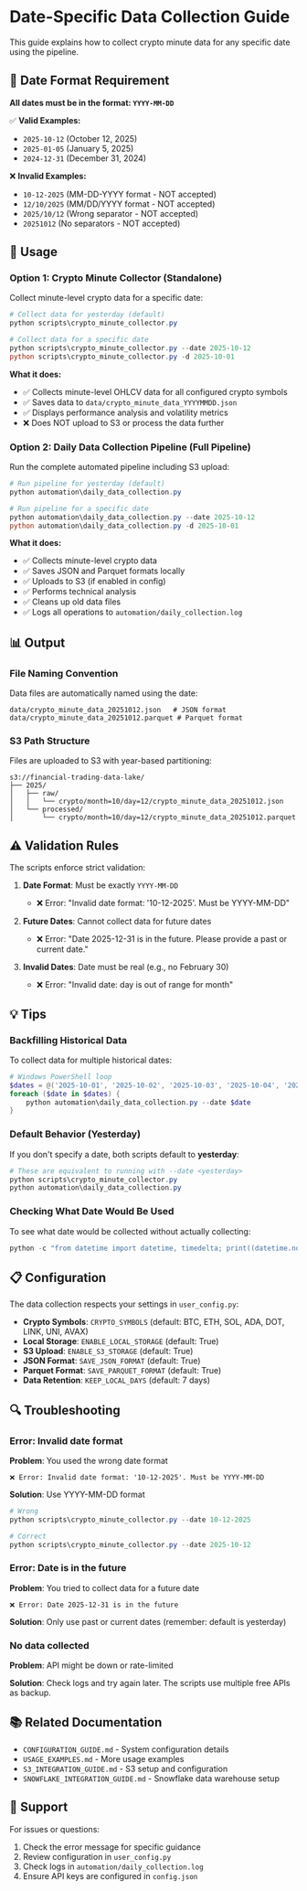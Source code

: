# Date-Specific Data Collection Guide

This guide explains how to collect crypto minute data for any specific date using the pipeline.

## 📅 Date Format Requirement

**All dates must be in the format: `YYYY-MM-DD`**

✅ **Valid Examples:**
- `2025-10-12` (October 12, 2025)
- `2025-01-05` (January 5, 2025)
- `2024-12-31` (December 31, 2024)

❌ **Invalid Examples:**
- `10-12-2025` (MM-DD-YYYY format - NOT accepted)
- `12/10/2025` (MM/DD/YYYY format - NOT accepted)
- `2025/10/12` (Wrong separator - NOT accepted)
- `20251012` (No separators - NOT accepted)

## 🚀 Usage

### Option 1: Crypto Minute Collector (Standalone)

Collect minute-level crypto data for a specific date:

```powershell
# Collect data for yesterday (default)
python scripts\crypto_minute_collector.py

# Collect data for a specific date
python scripts\crypto_minute_collector.py --date 2025-10-12
python scripts\crypto_minute_collector.py -d 2025-10-01
```

**What it does:**
- ✅ Collects minute-level OHLCV data for all configured crypto symbols
- ✅ Saves data to `data/crypto_minute_data_YYYYMMDD.json`
- ✅ Displays performance analysis and volatility metrics
- ❌ Does NOT upload to S3 or process the data further

### Option 2: Daily Data Collection Pipeline (Full Pipeline)

Run the complete automated pipeline including S3 upload:

```powershell
# Run pipeline for yesterday (default)
python automation\daily_data_collection.py

# Run pipeline for a specific date
python automation\daily_data_collection.py --date 2025-10-12
python automation\daily_data_collection.py -d 2025-10-01
```

**What it does:**
- ✅ Collects minute-level crypto data
- ✅ Saves JSON and Parquet formats locally
- ✅ Uploads to S3 (if enabled in config)
- ✅ Performs technical analysis
- ✅ Cleans up old data files
- ✅ Logs all operations to `automation/daily_collection.log`

## 📊 Output

### File Naming Convention
Data files are automatically named using the date:

```
data/crypto_minute_data_20251012.json   # JSON format
data/crypto_minute_data_20251012.parquet # Parquet format
```

### S3 Path Structure
Files are uploaded to S3 with year-based partitioning:

```
s3://financial-trading-data-lake/
├── 2025/
│   ├── raw/
│   │   └── crypto/month=10/day=12/crypto_minute_data_20251012.json
│   └── processed/
│       └── crypto/month=10/day=12/crypto_minute_data_20251012.parquet
```

## ⚠️ Validation Rules

The scripts enforce strict validation:

1. **Date Format**: Must be exactly `YYYY-MM-DD`
   - ❌ Error: "Invalid date format: '10-12-2025'. Must be YYYY-MM-DD"

2. **Future Dates**: Cannot collect data for future dates
   - ❌ Error: "Date 2025-12-31 is in the future. Please provide a past or current date."

3. **Invalid Dates**: Date must be real (e.g., no February 30)
   - ❌ Error: "Invalid date: day is out of range for month"

## 💡 Tips

### Backfilling Historical Data
To collect data for multiple historical dates:

```powershell
# Windows PowerShell loop
$dates = @('2025-10-01', '2025-10-02', '2025-10-03', '2025-10-04', '2025-10-05')
foreach ($date in $dates) {
    python automation\daily_data_collection.py --date $date
}
```

### Default Behavior (Yesterday)
If you don't specify a date, both scripts default to **yesterday**:

```powershell
# These are equivalent to running with --date <yesterday>
python scripts\crypto_minute_collector.py
python automation\daily_data_collection.py
```

### Checking What Date Would Be Used
To see what date would be collected without actually collecting:

```powershell
python -c "from datetime import datetime, timedelta; print((datetime.now() - timedelta(days=1)).strftime('%Y-%m-%d'))"
```

## 📋 Configuration

The data collection respects your settings in `user_config.py`:

- **Crypto Symbols**: `CRYPTO_SYMBOLS` (default: BTC, ETH, SOL, ADA, DOT, LINK, UNI, AVAX)
- **Local Storage**: `ENABLE_LOCAL_STORAGE` (default: True)
- **S3 Upload**: `ENABLE_S3_STORAGE` (default: True)
- **JSON Format**: `SAVE_JSON_FORMAT` (default: True)
- **Parquet Format**: `SAVE_PARQUET_FORMAT` (default: True)
- **Data Retention**: `KEEP_LOCAL_DAYS` (default: 7 days)

## 🔍 Troubleshooting

### Error: Invalid date format
**Problem**: You used the wrong date format
```
❌ Error: Invalid date format: '10-12-2025'. Must be YYYY-MM-DD
```

**Solution**: Use YYYY-MM-DD format
```powershell
# Wrong
python scripts\crypto_minute_collector.py --date 10-12-2025

# Correct
python scripts\crypto_minute_collector.py --date 2025-10-12
```

### Error: Date is in the future
**Problem**: You tried to collect data for a future date
```
❌ Error: Date 2025-12-31 is in the future
```

**Solution**: Only use past or current dates (remember: default is yesterday)

### No data collected
**Problem**: API might be down or rate-limited

**Solution**: Check logs and try again later. The scripts use multiple free APIs as backup.

## 📚 Related Documentation

- `CONFIGURATION_GUIDE.md` - System configuration details
- `USAGE_EXAMPLES.md` - More usage examples
- `S3_INTEGRATION_GUIDE.md` - S3 setup and configuration
- `SNOWFLAKE_INTEGRATION_GUIDE.md` - Snowflake data warehouse setup

## 🤝 Support

For issues or questions:
1. Check the error message for specific guidance
2. Review configuration in `user_config.py`
3. Check logs in `automation/daily_collection.log`
4. Ensure API keys are configured in `config.json`
